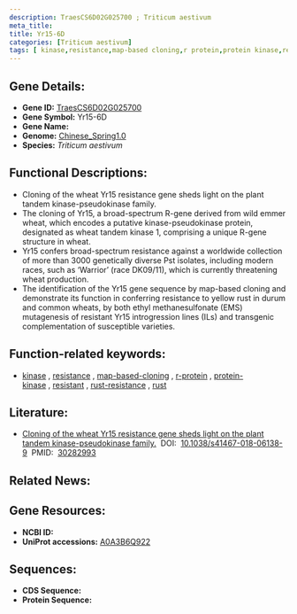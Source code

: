 ```yaml
---
description: TraesCS6D02G025700 ; Triticum aestivum
meta_title:
title: Yr15-6D
categories: [Triticum aestivum]
tags: [ kinase,resistance,map-based cloning,r protein,protein kinase,resistant,rust resistance,rust ]
---
```


## Gene Details:
- **Gene ID:**	[TraesCS6D02G025700](https://ensembl.gramene.org/Triticum_aestivum/Gene/Summary?g=TraesCS6D02G025700)
- **Gene Symbol:** Yr15-6D
- **Gene Name:** 
- **Genome:** [Chinese_Spring1.0](https://ensembl.gramene.org/Triticum_aestivum/Info/Index)
- **Species:** *Triticum aestivum*

## Functional Descriptions:
   - Cloning of the wheat Yr15 resistance gene sheds light on the plant tandem kinase-pseudokinase family.
   - The cloning of Yr15, a broad-spectrum R-gene derived from wild emmer wheat, which encodes a putative kinase-pseudokinase protein, designated as wheat tandem kinase 1, comprising a unique R-gene structure in wheat.
   - Yr15 confers broad-spectrum resistance against a worldwide collection of more than 3000 genetically diverse Pst isolates, including modern races, such as ‘Warrior’ (race DK09/11), which is currently threatening wheat production.
   - The identification of the Yr15 gene sequence by map-based cloning and demonstrate its function in conferring resistance to yellow rust in durum and common wheats, by both ethyl methanesulfonate (EMS) mutagenesis of resistant Yr15 introgression lines (ILs) and transgenic complementation of susceptible varieties.

## Function-related keywords:
   - [kinase](/tags/kinase/)&nbsp;,&nbsp;[resistance](/tags/resistance/)&nbsp;,&nbsp;[map-based-cloning](/tags/map-based-cloning/)&nbsp;,&nbsp;[r-protein](/tags/r-protein/)&nbsp;,&nbsp;[protein-kinase](/tags/protein-kinase/)&nbsp;,&nbsp;[resistant](/tags/resistant/)&nbsp;,&nbsp;[rust-resistance](/tags/rust-resistance/)&nbsp;,&nbsp;[rust](/tags/rust/)

## Literature:
   - [Cloning of the wheat Yr15 resistance gene sheds light on the plant tandem kinase-pseudokinase family.]( https://www.nature.com/articles/s41467-018-06138-9)&nbsp;&nbsp;DOI:&nbsp;&nbsp;[10.1038/s41467-018-06138-9](https://www.nature.com/articles/s41467-018-06138-9)&nbsp;&nbsp;PMID:&nbsp;&nbsp;[30282993](https://pubmed.ncbi.nlm.nih.gov/30282993/)

## Related News:

## Gene Resources:
- **NCBI ID:**  [](https://www.ncbi.nlm.nih.gov/gene/?term=)
- **UniProt accessions:** [A0A3B6Q922](https://www.uniprot.org/uniprotkb/A0A3B6Q922/entry)



## Sequences:
- **CDS Sequence:**
- **Protein Sequence:**
